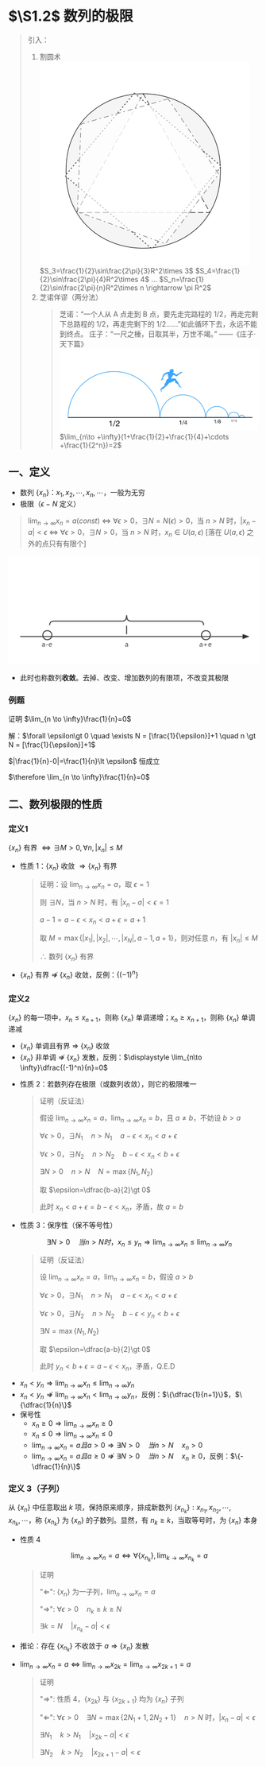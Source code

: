 # $\S1.2$ 数列的极限

> 引入：
>
> 1. 割圆术
>    ![cut-circle](../assets/1/cutcircle.png)
>    $S_3=\frac{1}{2}\sin\frac{2\pi}{3}R^2\times 3$
>    $S_4=\frac{1}{2}\sin\frac{2\pi}{4}R^2\times 4$
>    ...
>    $S_n=\frac{1}{2}\sin\frac{2\pi}{n}R^2\times n \rightarrow \pi R^2$
> 2. 芝诺佯谬（两分法）
>    > 芝诺：“一个人从 A 点走到 B 点，要先走完路程的 1/2，再走完剩下总路程的 1/2，再走完剩下的 1/2……”如此循环下去，永远不能到终点。
>    > 庄子：“一尺之棰，日取其半，万世不竭。” ——《庄子·天下篇》
>    > ![](../assets/1/zeno.png)
> $\lim_{n\to +\infty}(1+\frac{1}{2}+\frac{1}{4}+\cdots +\frac{1}{2^n})=2$

## 一、定义

- 数列 $\{x_n\}： x_1,x_2,\cdots ,x_n, \cdots$，一般为无穷
- 极限（$\epsilon - N$ 定义）

> $\lim _{n\to \infty}x_n=a(const)$ $\Leftrightarrow$ $\forall \epsilon \gt 0$，$\exists N=N(\epsilon) \gt 0$，当 $n\gt N$ 时，$|x_n-a|\lt \epsilon$ $\Leftrightarrow$ $\forall \epsilon \gt 0$，$\exists N \gt 0$，当 $n\gt N$ 时，$x_n\in U(a,\epsilon)$ [落在 $U(a,\epsilon)$ 之外的点只有有限个]

![](../assets/1/eplison-n-def.png)

- 此时也称数列**收敛**。去掉、改变、增加数列的有限项，不改变其极限

### 例题
证明 $\lim_{n \to \infty}\frac{1}{n}=0$

解：$\forall \epsilon\gt 0 \quad \exists N = [\frac{1}{\epsilon}]+1 \quad n \gt N = [\frac{1}{\epsilon}]+1$

$|\frac{1}{n}-0|=\frac{1}{n}\lt \epsilon$ 恒成立

$\therefore \lim_{n \to \infty}\frac{1}{n}=0$

## 二、数列极限的性质

### 定义1
$\{x_n\}$ 有界 $\Leftrightarrow \exists M\gt 0,\forall n,|x_n|\le M$

* 性质 1：$\{x_n\}$ 收敛 $\Rightarrow \{x_n\}$ 有界

  > 证明：设 $\displaystyle \lim_{n\to \infty}x_n=a$，取 $\epsilon =1$
  >
  > 则 $\exists N$，当 $n\gt N$ 时，有 $|x_n-a|\lt \epsilon=1$
  >
  > $a-1=a-\epsilon \lt x_n \lt a+\epsilon = a+1$
  >
  > 取 $M=\max\{|x_1|,|x_2|,\cdots,|x_N|,a-1,a+1\}$，则对任意 $n$，有 $|x_n|\le M$
  >
  > $\therefore$ 数列 $\{x_n\}$ 有界

- $\{x_n\}$ 有界 $\not \Rightarrow$ $\{x_n\}$ 收敛，反例：$\{(-1)^n\}$

### 定义2
$\{x_n\}$ 的每一项中，$x_n\le x_{n+1}$，则称 $\{x_n\}$ 单调递增；$x_n\ge x_{n+1}$，则称 $\{x_n\}$ 单调递减

- $\{x_n\}$ 单调且有界 $\Rightarrow$ $\{x_n\}$ 收敛
- $\{x_n\}$ 非单调 $\not \Rightarrow$ $\{x_n\}$ 发散，反例：$\displaystyle \lim_{n\to \infty}\dfrac{(-1)^n}{n}=0$

* 性质 2：若数列存在极限（或数列收敛），则它的极限唯一

  > 证明（反证法）
  >
  > 假设 $\displaystyle \lim_{n\to \infty}x_n=a$，$\displaystyle \lim_{n\to \infty}x_n=b$，且 $a \not = b$，不妨设 $b\gt a$
  >
  > $\forall \epsilon \gt 0$，$\exists N_1\quad n\gt N_1 \quad a-\epsilon \lt x_n \lt a+\epsilon$
  >
  > $\forall \epsilon \gt 0$，$\exists N_2\quad n\gt N_2 \quad b-\epsilon \lt x_n \lt b+\epsilon$
  >
  > $\exists N\gt 0 \quad n\gt N \quad N=\max\{N_1,N_2\}$
  >
  > 取 $\epsilon=\dfrac{b-a}{2}\gt 0$
  >
  > 此时 $x_n\lt a+\epsilon = b-\epsilon \lt x_n$，矛盾，故 $a=b$

* 性质 3：保序性（保不等号性）

  $$
  \exists N\gt 0 \quad 当n\gt N 时，x_n\le y_n \Rightarrow \lim_{n\to \infty}x_n\le\lim_{n\to \infty}y_n
  $$

  > 证明（反证法）
  >
  > 设 $\displaystyle \lim_{n\to \infty}x_n=a$，$\displaystyle \lim_{n\to \infty}x_n=b$，假设 $a\gt b$
  >
  > $\forall \epsilon \gt 0$，$\exists N_1\quad n\gt N_1 \quad a-\epsilon \lt x_n \lt a+\epsilon$
  >
  > $\forall \epsilon \gt 0$，$\exists N_2\quad n\gt N_2 \quad b-\epsilon \lt y_n \lt b+\epsilon$
  >
  > $\exists N=\max\{N_1,N_2\}$
  >
  > 取 $\epsilon=\dfrac{a-b}{2}\gt 0$
  >
  > 此时 $y_n\lt b+\epsilon = a-\epsilon \lt x_n$，矛盾，Q.E.D

- $\displaystyle x_n\lt y_n \Rightarrow \lim_{n\to \infty}x_n \le \lim_{n\to \infty}y_n$
- $\displaystyle x_n\lt y_n \not \Rightarrow \lim_{n\to \infty}x_n \lt \lim_{n\to \infty}y_n$，反例：$\{\dfrac{1}{n+1}\}$，$\{\dfrac{1}{n}\}$
- 保号性
  - $\displaystyle x_n\ge 0 \Rightarrow \lim _{n\to \infty}x_n\ge 0$
  - $\displaystyle x_n\le 0 \Rightarrow \lim _{n\to \infty}x_n\le 0$
  - $\displaystyle \lim_{n\to \infty}x_n=a且a\gt 0 \Rightarrow \exists N\gt 0\quad 当n\gt N\quad x_n\gt 0$
  - $\displaystyle \lim_{n\to \infty}x_n=a且a\ge 0 \not \Rightarrow \exists N\gt 0\quad 当n\gt N\quad x_n\ge 0$，反例：$\{-\dfrac{1}{n}\}$

### 定义 3（子列）
从 $\{x_n\}$ 中任意取出 $k$ 项，保持原来顺序，排成新数列 $\{x_{n_k}\}:x_{n_1},x_{n_2},\cdots,x_{n_k},\cdots$，称 $\{x_{n_k}\}$ 为 $\{x_n\}$ 的子数列。显然，有 $n_k\ge k$，当取等号时，为 $\{x_n\}$ 本身

* 性质 4

  $$
  \lim_{n\to \infty}x_n=a \Leftrightarrow \forall \{x_{n_k}\} ,\lim_{k\to \infty}x_{n_k}=a
  $$

  > 证明
  >
  > "$\Leftarrow$": $\{x_n\}$ 为一子列，$\lim_{n\to \infty}x_n=a$
  >
  > "$\Rightarrow$": $\forall \epsilon \gt 0 \quad n_k\ge k\ge N$
  >
  > $\exists k=N \quad |x_{n_k}-a|\lt \epsilon$

- 推论：存在 $\{x_{n_k}\}$ 不收敛于 $a \Rightarrow \{x_n\}$ 发散
- $\displaystyle \lim_{n\to \infty}x_n=a \Leftrightarrow \lim_{n\to \infty}x_{2k}=\lim_{n\to \infty}x_{2k+1}=a$

  > 证明
  >
  > "$\Rightarrow$": 性质 4，$\{x_{2k}\}$ 与 $\{x_{2k+1}\}$ 均为 $\{x_n\}$ 子列
  >
  > "$\Leftarrow$": $\forall \epsilon \gt 0 \quad \exists N=\max\{2N_1+1,2N_2+1\} \quad n\gt N$ 时，$|x_n-a|\lt \epsilon$
  >
  > $\exists N_1 \quad k\gt N_1\quad |x_{2k}-a|\lt \epsilon$
  >
  > $\exists N_2 \quad k\gt N_2\quad |x_{2k+1}-a|\lt \epsilon$
